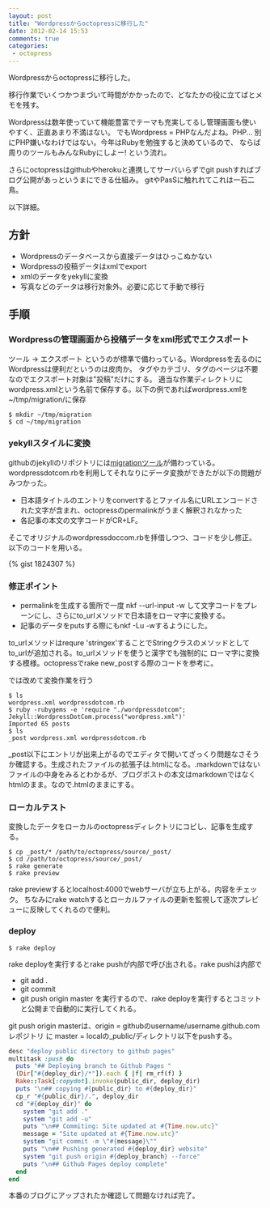 ```yaml
---
layout: post
title: "Wordpressからoctopressに移行した"
date: 2012-02-14 15:53
comments: true
categories: 
 - octopress
---
```

Wordpressからoctopressに移行した。

移行作業でいくつかつまづいて時間がかかったので、どなたかの役に立てばとメモを残す。

Wordpressは数年使っていて機能豊富でテーマも充実してるし管理画面も使いやすく、正直あまり不満はない。
でもWordpress = PHPなんだよね。PHP... 別にPHP嫌いなわけではない。今年はRubyを勉強すると決めているので、
ならば周りのツールもみんなRubyにしよー! という流れ。

さらにoctopressはgithubやherokuと連携してサーバいらずでgit pushすればブログ公開があっというまにできる仕組み。
gitやPasSに触れれてこれは一石二鳥。

以下詳細。

<!-- more -->

## 方針
 - Wordpressのデータベースから直接データはひっこぬかない
 - Wordpressの投稿データはxmlでexport
 - xmlのデータをyekyllに変換
 - 写真などのデータは移行対象外。必要に応じて手動で移行

## 手順
### Wordpressの管理画面から投稿データをxml形式でエクスポート
ツール -> エクスポート というのが標準で備わっている。Wordpressを去るのにWordpressは便利だというのは皮肉か。
タグやカテゴリ、タグのページは不要なのでエクスポート対象は"投稿"だけにする。
適当な作業ディレクトリにwordpress.xmlという名前で保存する。以下の例であればwordpress.xmlを~/tmp/migration/に保存

```
$ mkdir ~/tmp/migration
$ cd ~/tmp/migration
```

### yekyllスタイルに変換
githubのjekyllのリポジトリには[migrationツール](https://github.com/mojombo/jekyll/blob/master/lib/jekyll/migrators/wordpressdotcom.rb)が備わっている。
wordpressdotcom.rbを利用してそれなりにデータ変換ができたが以下の問題がみつかった。

- 日本語タイトルのエントリをconvertするとファイル名にURLエンコードされた文字が含まれ、octopressのpermalinkがうまく解釈されなかった
- 各記事の本文の文字コードがCR+LF。

そこでオリジナルのwordpressdoccom.rbを拝借しつつ、コードを少し修正。以下のコードを用いる。

{% gist 1824307 %}

### 修正ポイント
- permalinkを生成する箇所で一度 nkf --url-input -w して文字コードをプレーンにし、さらにto_urlメソッドで日本語をローマ字に変換する。
- 記事のデータをputsする際にもnkf -Lu -wするようにした。

to_urlメソッドはrequre 'stringex'することでStringクラスのメソッドとしてto_urlが追加される。to_urlメソッドを使うと漢字でも強制的に
ローマ字に変換する模様。octopressでrake new_postする際のコードを参考に。

では改めて変換作業を行う
```
$ ls
wordpress.xml wordpressdotcom.rb
$ ruby -rubygems -e 'require "./wordpressdotcom"; Jekyll::WordpressDotCom.process("wordpress.xml")'
Imported 65 posts
$ ls
_post wordpress.xml wordpressdotcom.rb
```
_post以下にエントリが出来上がるのでエディタで開いてざっくり問題なさそうか確認する。生成されたファイルの拡張子は.htmlになる。.markdownではない
ファイルの中身をみるとわかるが、ブログポストの本文はmarkdownではなくhtmlのまま。なので.htmlのままにする。

### ローカルテスト
変換したデータをローカルのoctopressディレクトリにコピし、記事を生成する。
```
$ cp _post/* /path/to/octopress/source/_post/
$ cd /path/to/octopress/source/_post/
$ rake generate
$ rake preview
```
rake previewするとlocalhost:4000でwebサーバが立ち上がる。内容をチェック。
ちなみにrake watchするとローカルファイルの更新を監視して逐次プレビューに反映してくれるので便利。

### deploy
```
$ rake deploy
```
rake deployを実行するとrake pushが内部で呼び出される。rake pushは内部で
- git add .
- git commit
- git push origin master
を実行するので、rake deployを実行するとコミットと公開まで自動的に実行してくれる。

git push origin masterは、origin = githubのusername/username.github.comレポジトリ に master = localの_public/ディレクトリ以下をpushする。

``` ruby push task in Rakefile
desc "deploy public directory to github pages"
multitask :push do
  puts "## Deploying branch to Github Pages "
  (Dir["#{deploy_dir}/*"]).each { |f| rm_rf(f) }
  Rake::Task[:copydot].invoke(public_dir, deploy_dir)
  puts "\n## copying #{public_dir} to #{deploy_dir}"
  cp_r "#{public_dir}/.", deploy_dir
  cd "#{deploy_dir}" do
    system "git add ."
    system "git add -u"
    puts "\n## Commiting: Site updated at #{Time.now.utc}"
    message = "Site updated at #{Time.now.utc}"
    system "git commit -m \"#{message}\""
    puts "\n## Pushing generated #{deploy_dir} website"
    system "git push origin #{deploy_branch} --force"
    puts "\n## Github Pages deploy complete"
  end
end
```


本番のブログにアップされたか確認して問題なければ完了。
